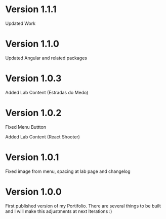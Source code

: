 # Version 1.1.1

Updated Work

# Version 1.1.0

Updated Angular and related packages

# Version 1.0.3

Added Lab Content (Estradas do Medo)

# Version 1.0.2

Fixed Menu Buttton

Added Lab Content (React Shooter)

# Version 1.0.1

Fixed image from menu, spacing at lab page and changelog

# Version 1.0.0

First published version of my Portifolio.
There are several things to be built and I will make this adjustments at next Iterations :)
